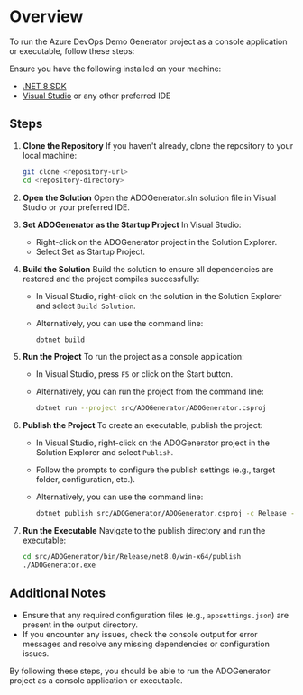 # Overview

To run the Azure DevOps Demo Generator project as a console application or executable, follow these steps:

Ensure you have the following installed on your machine:

- [.NET 8 SDK](https://dotnet.microsoft.com/download/dotnet/8.0)
- [Visual Studio](https://visualstudio.microsoft.com/) or any other preferred IDE

## Steps

1. **Clone the Repository**
   If you haven't already, clone the repository to your local machine:

   ```sh
   git clone <repository-url>
   cd <repository-directory>
   ```

2. **Open the Solution**
   Open the ADOGenerator.sln solution file in Visual Studio or your preferred IDE.

3. **Set ADOGenerator as the Startup Project**
   In Visual Studio:

   - Right-click on the ADOGenerator project in the Solution Explorer.
   - Select Set as Startup Project.

4. **Build the Solution**
   Build the solution to ensure all dependencies are restored and the project compiles successfully:

   - In Visual Studio, right-click on the solution in the Solution Explorer and select `Build Solution`.
   - Alternatively, you can use the command line:

     ```sh
     dotnet build
     ```

5. **Run the Project**
   To run the project as a console application:

   - In Visual Studio, press `F5` or click on the Start button.
   - Alternatively, you can run the project from the command line:

     ```sh
     dotnet run --project src/ADOGenerator/ADOGenerator.csproj
     ```

6. **Publish the Project**
   To create an executable, publish the project:

   - In Visual Studio, right-click on the ADOGenerator project in the Solution Explorer and select `Publish`.
   - Follow the prompts to configure the publish settings (e.g., target folder, configuration, etc.).
   - Alternatively, you can use the command line:

     ```sh
     dotnet publish src/ADOGenerator/ADOGenerator.csproj -c Release -r win-x64 --self-contained
     ```

7. **Run the Executable**
   Navigate to the publish directory and run the executable:

   ```sh
   cd src/ADOGenerator/bin/Release/net8.0/win-x64/publish
   ./ADOGenerator.exe
   ```

## Additional Notes

- Ensure that any required configuration files (e.g., `appsettings.json`) are present in the output directory.
- If you encounter any issues, check the console output for error messages and resolve any missing dependencies or configuration issues.

By following these steps, you should be able to run the ADOGenerator project as a console application or executable.
